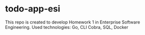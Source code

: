 # todo-app-esi
This repo is created to develop Homework 1  in Enterprise Software Engineering.
Used technologies: Go, CLI Cobra, SQL, Docker
